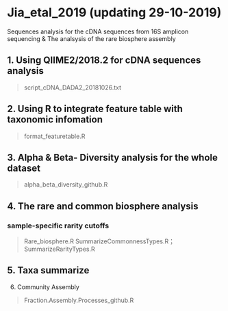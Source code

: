 # Jia_etal_2019 (updating 29-10-2019)
Sequences analysis for the cDNA sequences from 16S amplicon sequencing &
The analsysis of the rare biosphere assembly

## 1. Using QIIME2/2018.2 for cDNA sequences analysis
> script_cDNA_DADA2_20181026.txt
	 
## 2. Using R to integrate feature table with taxonomic infomation
> format_featuretable.R

## 3. Alpha & Beta- Diversity analysis for the whole dataset
> alpha_beta_diversity_github.R

## 4. The rare and common biosphere analysis 
### sample-specific rarity cutoffs
> Rare_biosphere.R
> SummarizeCommonnessTypes.R；
> SummarizeRarityTypes.R

## 5. Taxa summarize

6. Community Assembly
> 
> Fraction.Assembly.Processes_github.R
